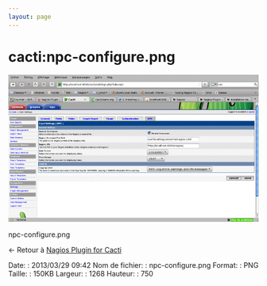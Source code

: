 ```yaml
---
layout: page
---
```


cacti:npc-configure.png
=======================

[![npc-configure.png](../../assets/media/cacti/npc-configure.png@cache=&w=900&h=532 "npc-configure.png")](../../assets/media/cacti/npc-configure.png@cache= "Afficher le fichier original")

npc-configure.png

← Retour à [Nagios Plugin for
Cacti](../../nagios/integration/npc.html "nagios:integration:npc")

Date:
:   2013/03/29 09:42
Nom de fichier:
:   npc-configure.png
Format:
:   PNG
Taille:
:   150KB
Largeur:
:   1268
Hauteur:
:   750

